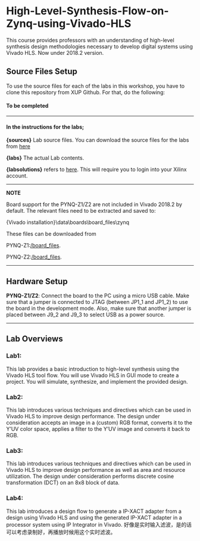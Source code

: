 # High-Level-Synthesis-Flow-on-Zynq-using-Vivado-HLS

This course provides professors with an understanding of high-level synthesis design methodologies necessary to develop digital systems using Vivado HLS. Now under 2018.2 version.

## Source Files Setup


To use the source files for each of the labs in this workshop, you have to clone this repository from XUP Github. For that, do the following:

#### To be completed

---
#### In the instructions for the labs;

**{sources}** Lab source files. You can download the source files for the labs from [here](https://www.xilinx.com/support/university/vivado/vivado-workshops/Vivado-high-level-synthesis-flow-zynq.html)

**{labs}** The actual Lab contents.

**{labsolutions}** refers to [here](https://www.xilinx.com/support/university/vivado/vivado-workshops/Vivado-high-level-synthesis-flow-zynq.html). This will require you to login into your Xilinx account.

---
**NOTE**

Board support for the PYNQ-Z1/Z2 are not included in Vivado 2018.2 by default. The relevant files need to be extracted and saved to:

 {Vivado installation}\data\boards\board_files\zynq

These files can be downloaded from 

PYNQ-Z1:[/board_files](https://www.xilinx.com/support/documentation/university/vivado/workshops/vivado-adv-embedded-design-zynq/materials/2018x/PYNQZ1/pynq-z1.zip). 

PYNQ-Z2:[/board_files](https://www.xilinx.com/support/documentation/university/vivado/workshops/vivado-adv-embedded-design-zynq/materials/2018x/PYNQZ2/pynq-z2.zip). 


---

## Hardware Setup


**PYNQ-Z1/Z2**:  Connect the board to the PC using a micro USB cable. Make sure that a jumper is connected to JTAG (between JP1_1 and JP1_2) to use the board in the development mode.  Also, make sure that another jumper is placed between J9_2 and J9_3 to select USB as a power source.

---

## Lab Overviews

### Lab1:

This lab provides a basic introduction to high-level synthesis using the Vivado HLS tool flow. You will use
Vivado HLS in GUI mode to create a project. You will simulate, synthesize, and implement the provided
design.

### Lab2:

This lab introduces various techniques and directives which can be used in Vivado HLS to improve
design performance. The design under consideration accepts an image in a (custom) RGB format,
converts it to the Y’UV color space, applies a filter to the Y’UV image and converts it back to RGB.

### Lab3:

This lab introduces various techniques and directives which can be used in Vivado HLS to improve
design performance as well as area and resource utilization. The design under consideration performs
discrete cosine transformation (DCT) on an 8x8 block of data.

### Lab4:

This lab introduces a design flow to generate a IP-XACT adapter from a design using Vivado HLS and
using the generated IP-XACT adapter in a processor system using IP Integrator in Vivado.
好像是实时输入滤波，是的话可以考虑录制好，再播放时候用这个实时滤波。
